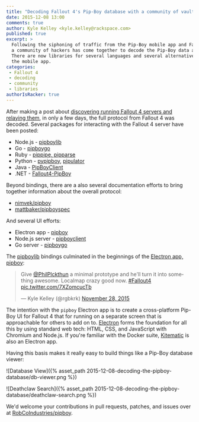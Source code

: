 ```yaml
---
title: "Decoding Fallout 4's Pip-Boy database with a community of vault dwellers"
date: 2015-12-08 13:00
comments: true
author: Kyle Kelley <kyle.kelley@rackspace.com>
published: true
excerpt: >
  Following the siphoning of traffic from the Pip-Boy mobile app and Fallout 4 game,
  a community of hackers has come together to decode the Pip-Boy data and database.
  There are now libraries for several languages and several alternative UIs to
  the mobile app.
categories:
 - Fallout 4
 - decoding
 - community
 - libraries
authorIsRacker: true
---
```


After making a post about [discovering running Fallout 4 servers and relaying them]({{site.baseurl}}/blog/fallout-4-service-discovery-and-relay/),
in only a few days, the full protocol from Fallout 4 was decoded. Several
packages for interacting with the Fallout 4 server have been posted:

* Node.js - [pipboylib](https://github.com/robcoindustries/pipboylib)
* Go - [pipboygo](https://github.com/nkatsaros/pipboygo)
* Ruby - [pippipe, pipparse](https://github.com/mattbaker/pipboy-explorations)
* Python - [pypipboy](https://github.com/matzman666/PyPipboy), [pipulator](https://github.com/Gavitron/pipulator)
* Java - [PipBoyClient](https://github.com/cpopp/PipBoyClient)
* .NET - [Fallout4-PipBoy](https://github.com/weberph/Fallout4-PipBoy)

Beyond bindings, there are a also several documentation efforts to bring
together information about the overall protocol:

* [nimvek/pipboy](https://github.com/NimVek/pipboy)
* [mattbaker/pipboyspec](https://github.com/mattbaker/pipboyspec)

And several UI efforts:

* Electron app - [pipboy](https://github.com/robcoindustries/pipboy)
* Node.js server - [pipboyclient](https://github.com/AlexanderDzhoganov/pipboyclient)
* Go server - [pipboygo](https://github.com/nkatsaros/pipboygo)

The [pipboylib](https://github.com/robcoindustries/pipboylib) bindings culminated
in the beginnings of the [Electron app, pipboy](https://github.com/robcoindustries/pipboy):

<blockquote class="twitter-tweet" lang="en"><p lang="en" dir="ltr">Give <a href="https://twitter.com/PhilPlckthun">@PhilPlckthun</a> a minimal prototype and he&#39;ll turn it into something awesome. Localmap crazy good now. <a href="https://twitter.com/hashtag/Fallout4?src=hash">#Fallout4</a> <a href="https://t.co/7XZomcucTb">pic.twitter.com/7XZomcucTb</a></p>&mdash; Kyle Kelley (@rgbkrk) <a href="https://twitter.com/rgbkrk/status/670646978024448000">November 28, 2015</a></blockquote>
<script async src="//platform.twitter.com/widgets.js" charset="utf-8"></script>

The intention with the `pipboy` Electron app is to create a cross-platform
Pip-Boy UI for Fallout 4 that for running on a separate screen that is approachable
for others to add on to. [Electron](http://electron.atom.io/) forms the foundation for all
this by using standard web tech: HTML, CSS, and JavaScript with Chromium and Node.js.
If you're familiar with the Docker suite, [Kitematic](https://kitematic.com/) is
also an Electron app.

Having this basis makes it really easy to build things like a Pip-Boy database viewer:

![Database View]({% asset_path 2015-12-08-decoding-the-pipboy-database/db-viewer.png %})

![Deathclaw Search]({% asset_path 2015-12-08-decoding-the-pipboy-database/deathclaw-search.png %})


We'd welcome your contributions in pull requests, patches, and issues over at
[RobCoIndustries/pipboy](https://RobCoIndustries/pipboy).

